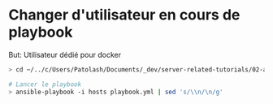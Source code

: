 # Changer d'utilisateur en cours de playbook

But: Utilisateur dédié pour docker

```bash
> cd ~/../c/Users/Patolash/Documents/_dev/server-related-tutorials/02-ansible/10-change-user-in-same-playbook/ansible

# Lancer le playbook
> ansible-playbook -i hosts playbook.yml | sed 's/\\n/\n/g'
```
